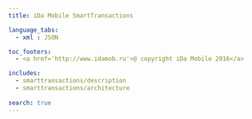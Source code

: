 ```yaml
---
title: iDa Mobile SmartTransactions

language_tabs:
  - xml : JSON

toc_footers:
  - <a href='http://www.idamob.ru'>@ copyright iDa Mobile 2016</a>

includes:
  - smarttransactions/description
  - smarttransactions/architecture
  
search: true
---
```

